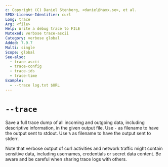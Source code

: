 ```yaml
---
c: Copyright (C) Daniel Stenberg, <daniel@haxx.se>, et al.
SPDX-License-Identifier: curl
Long: trace
Arg: <file>
Help: Write a debug trace to FILE
Mutexed: verbose trace-ascii
Category: verbose global
Added: 7.9.7
Multi: single
Scope: global
See-also:
  - trace-ascii
  - trace-config
  - trace-ids
  - trace-time
Example:
  - --trace log.txt $URL
---
```


# `--trace`

Save a full trace dump of all incoming and outgoing data, including
descriptive information, in the given output file. Use `-` as filename to have
the output sent to stdout. Use `%` as filename to have the output sent to
stderr.

Note that verbose output of curl activities and network traffic might contain
sensitive data, including usernames, credentials or secret data content. Be
aware and be careful when sharing trace logs with others.
